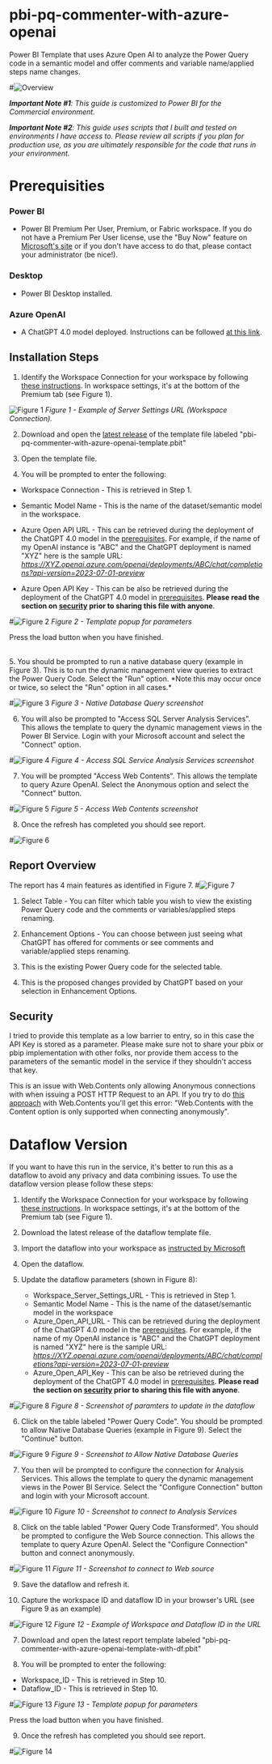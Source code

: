 # pbi-pq-commenter-with-azure-openai
Power BI Template that uses Azure Open AI to analyze the Power Query code in a semantic model and offer comments and variable name/applied steps name changes.

#![Overview](./documentation/images/data-pipeline-overview.png)


***Important Note #1**: This guide is customized to Power BI for the Commercial environment.*

***Important Note #2**: This guide uses scripts that I built and tested on environments I have access to. Please review all scripts if you plan for production use, as you are ultimately responsible for the code that runs in your environment.*

# Prerequisities

### Power BI
-   Power BI Premium Per User, Premium, or Fabric workspace. If you do not have a Premium Per User license, use the "Buy Now" feature on <a href="https://docs.microsoft.com/en-us/power-bi/admin/service-premium-per-user-faq" target="_blank">Microsoft's site</a> or if you don't have access to do that, please contact your administrator (be nice!).

### Desktop

-   Power BI Desktop installed.

### Azure OpenAI

-   A ChatGPT 4.0 model deployed.  Instructions can be followed [at this link](https://learn.microsoft.com/en-us/azure/ai-services/openai/how-to/create-resource?pivots=web-portal).

## Installation Steps

1. Identify the Workspace Connection for your workspace by following [these instructions](https://learn.microsoft.com/en-us/power-bi/enterprise/service-premium-connect-tools).  In workspace settings, it's at the bottom of the Premium tab (see Figure 1).

![Figure 1](./documentation/images/workspace-settings.png)
*Figure 1 - Example of Server Settings URL (Workspace Connection).*

2. Download and open the [latest release](https://github.com/kerski/pbi-pq-commenter-with-azure-openai/releases) of the template file labeled "pbi-pq-commenter-with-azure-openai-template.pbit"

3. Open the template file.

4.  You will be prompted to enter the following:

- Workspace Connection - This is retrieved in Step 1.
- Semantic Model Name - This is the name of the dataset/semantic model in the workspace.
-  Azure Open API URL - This can be retrieved during the deployment of the ChatGPT 4.0 model in the [prerequisites](#prerequisities). For example, if the name of my OpenAI instance is "ABC" and the ChatGPT deployment is named "XYZ" here is the sample URL: *https://XYZ.openai.azure.com/openai/deployments/ABC/chat/completions?api-version=2023-07-01-preview*

- Azure Open API Key - This can be also be retrieved during the deployment of the ChatGPT 4.0 model in [prerequisites](#prerequisities). **Please read the section on [security](#security) prior to sharing this file with anyone**.

#![Figure 2](./documentation/images/template-popup.png)
*Figure 2 - Template popup for parameters*

Press the load button when you have finished.

<br/>
5. You should be prompted to run a native database query (example in Figure 3). This is to run the dynamic management view queries to extract the Power Query Code. Select the "Run" option. *Note this may occur once or twice, so select the "Run" option in all cases.*

#![Figure 3](./documentation/images/native-database-query.png)
*Figure 3 - Native Database Query screenshot*

6. You will also be prompted to "Access SQL Server Analysis Services". This allows the template to query the dynamic management views in the Power BI Service. Login with your Microsoft account and select the "Connect" option.

#![Figure 4](./documentation/images/pbi-auth.png)
*Figure 4 - Access SQL Service Analysis Services screenshot*

7. You will be prompted "Access Web Contents".  This allows the template to query Azure OpenAI.  Select the Anonymous option and select the "Connect" button.

#![Figure 5](./documentation/images/open-ai-auth.png)
*Figure 5 - Access Web Contents screenshot*

8. Once the refresh has completed you should see report.

#![Figure 6](./documentation/images/report-example.png)


## Report Overview

The report has 4 main features as identified in Figure 7.
#![Figure 7](./documentation/images/report-overview.png)

1. Select Table - You can filter which table you wish to view the existing Power Query code and the comments or variables/applied steps renaming.

2. Enhancement Options - You can choose between just seeing what ChatGPT has offered for comments or see comments and variable/applied steps renaming.

3. This is the existing Power Query code for the selected table.

4. This is the proposed changes provided by ChatGPT based on your selection in Enhancement Options.

## Security

I tried to provide this template as a low barrier to entry, so in this case the API Key is stored as a parameter.  Please make sure not to share your pbix or pbip implementation with other folks, nor provide them access to the parameters of the semantic model in the service if they shouldn't access that key.

This is an issue with Web.Contents only allowing Anonymous connections with when issuing a POST HTTP Request to an API.  If you try to do [this approach](https://learn.microsoft.com/en-us/powerquery-m/web-contents#example-3) with Web.Contents  you'll get this error: "Web.Contents with the Content option is only supported when connecting anonymously".

# Dataflow Version

If you want to have this run in the service, it's better to run this as a dataflow to avoid any privacy and data combining issues.  To use the dataflow version please follow these steps:

1. Identify the Workspace Connection for your workspace by following [these instructions](https://learn.microsoft.com/en-us/power-bi/enterprise/service-premium-connect-tools).  In workspace settings, it's at the bottom of the Premium tab (see Figure 1).

2. Download the latest release of the dataflow template file.

3. Import the dataflow into your workspace as [instructed by Microsoft](https://learn.microsoft.com/en-us/power-bi/transform-model/dataflows/dataflows-create#create-a-dataflow-by-using-importexport)

4. Open the dataflow.

5. Update the dataflow parameters (shown in Figure 8):

    - Workspace_Server_Settings_URL - This is retrieved in Step 1.
    - Semantic Model Name - This is the name of the dataset/semantic model in the workspace
    -  Azure_Open_API_URL - This can be retrieved during the deployment of the ChatGPT 4.0 model in the [prerequisites](#prerequisities). For example, if the name of my OpenAI instance is "ABC" and the ChatGPT deployment is named "XYZ" here is the sample URL: *https://XYZ.openai.azure.com/openai/deployments/ABC/chat/completions?api-version=2023-07-01-preview*
    - Azure_Open_API_Key - This can be also be retrieved during the deployment of the ChatGPT 4.0 model in [prerequisites](#prerequisities). **Please read the section on [security](#security) prior to sharing this file with anyone**.

#![Figure 8](./documentation/images/update-dataflow-parameters.png)
*Figure 8 - Screenshot of paramters to update in the dataflow*

6. Click on the table labeled "Power Query Code". You should be prompted to allow Native Database Queries (example in Figure 9).  Select the "Continue" button.

#![Figure 9](./documentation/images/dataflow-allow-native-connections.png)
*Figure 9 - Screenshot to Allow Native Database Queries*

7. You then will be prompted to configure the connection for Analysis Services. This allows the template to query the dynamic management views in the Power BI Service. Select the "Configure Connection" button and login with your Microsoft account.

#![Figure 10](./documentation/images/df-ssas-connection.png)
*Figure 10 - Screenshot to connect to Analysis Services*

8. Click on the table labled "Power Query Code Transformed". You should be prompted to configure the Web Source connection. This allows the template to query Azure OpenAI.  Select the "Configure Connection" button and connect anonymously.

#![Figure 11](./documentation/images/df-web-connection.png)
*Figure 11 - Screenshot to connect to Web source*

9. Save the dataflow and refresh it.

10. Capture the workspace ID and dataflow ID in your browser's URL (see Figure 9 as an example)

#![Figure 12](./documentation/images/workspace-and-dataflow-id.png)
*Figure 12 - Example of Workspace and Dataflow ID in the URL*

7. Download and open the latest report template labeled "pbi-pq-commenter-with-azure-openai-template-with-df.pbit"

8. You will be prompted to enter the following:

- Workspace_ID - This is retrieved in Step 10.
- Dataflow_ID - This is retrieved in Step 10.

#![Figure 13](./documentation/images/df-template-popup.png)
*Figure 13 - Template popup for parameters*

Press the load button when you have finished.

9. Once the refresh has completed you should see report.

#![Figure 14](./documentation/images/report-example.png)